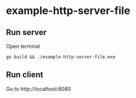 # example-http-server-file

## Run server
Open terminal
```scriptshell
go build && ./example-http-server-file.exe
```
## Run client
Go to http://localhost:8080
